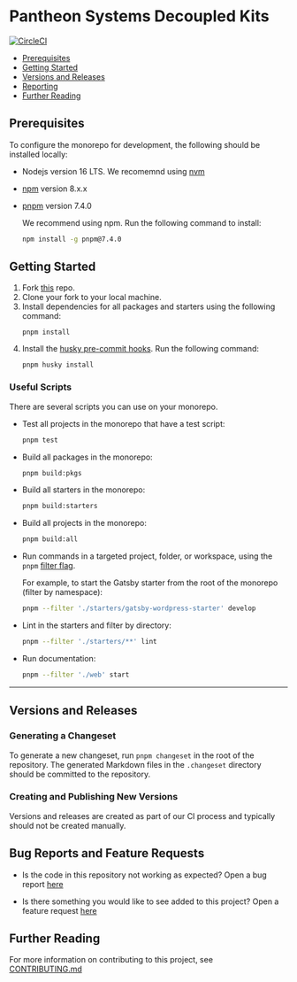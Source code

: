 # Pantheon Systems Decoupled Kits

[![CircleCI](https://circleci.com/gh/pantheon-systems/decoupled-kit-js/tree/canary.svg?style=svg)](https://circleci.com/gh/pantheon-systems/decoupled-kit-js/tree/canary)

- [Prerequisites](#prerequisites)
- [Getting Started](#getting-started)
- [Versions and Releases](#versions-and-releases)
- [Reporting](#bug-reports-and-feature-requests)
- [Further Reading](#further-reading)

## Prerequisites

To configure the monorepo for development, the following should be installed
locally:

- Nodejs version 16 LTS. We recomemnd using [nvm](https://github.com/nvm-sh/nvm)
- [npm](https://docs.npmjs.com/cli/v8/commands/npm) version 8.x.x
- [pnpm](https://pnpm.io/installation) version 7.4.0

  We recommend using npm. Run the following command to install:

  ```bash
  npm install -g pnpm@7.4.0
  ```

## Getting Started

1. Fork [this](https://github.com/pantheon-systems/decoupled-kit-js/fork) repo.
1. Clone your fork to your local machine.
1. Install dependencies for all packages and starters using the following
   command:
   ```
   pnpm install
   ```
1. Install the
   [husky pre-commit hooks](https://github.com/pantheon-systems/decoupled-kit-js/blob/canary/.husky/pre-commit).
   Run the following command:
   ```
   pnpm husky install
   ```

### Useful Scripts

There are several scripts you can use on your monorepo.

- Test all projects in the monorepo that have a test script:
  ```bash
  pnpm test
  ```
- Build all packages in the monorepo:
  ```bash
  pnpm build:pkgs
  ```
- Build all starters in the monorepo:
  ```bash
  pnpm build:starters
  ```
- Build all projects in the monorepo:

  ```bash
  pnpm build:all
  ```

- Run commands in a targeted project, folder, or workspace, using the `pnpm`
  [filter flag](https://pnpm.io/filtering).

  For example, to start the Gatsby starter from the root of the monorepo (filter
  by namespace):

  ```bash
  pnpm --filter './starters/gatsby-wordpress-starter' develop
  ```

- Lint in the starters and filter by directory:

  ```bash
  pnpm --filter './starters/**' lint
  ```

- Run documentation:

  ```bash
  pnpm --filter './web' start
  ```

---

## Versions and Releases

### Generating a Changeset

To generate a new changeset, run `pnpm changeset` in the root of the repository.
The generated Markdown files in the `.changeset` directory should be committed
to the repository.

### Creating and Publishing New Versions

Versions and releases are created as part of our CI process and typically should
not be created manually.

## Bug Reports and Feature Requests

- Is the code in this repository not working as expected? Open a bug report
  [here](https://github.com/pantheon-systems/decoupled-kit-js/issues/new?template=bug-report-template.yml)

- Is there something you would like to see added to this project? Open a feature
  request
  [here](https://github.com/pantheon-systems/decoupled-kit-js/issues/new?template=feature-request-template.yml)

## Further Reading

For more information on contributing to this project, see
[CONTRIBUTING.md](./CONTRIBUTING.md)

